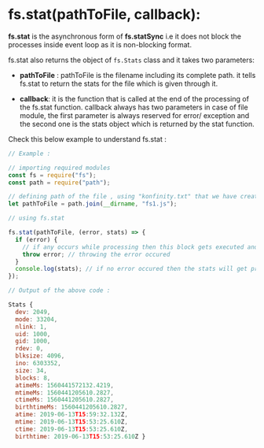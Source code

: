 # fs.stat(pathToFile, callback):

**fs.stat** is the asynchronous form of **fs.statSync** i.e it does not block the processes inside event loop as it is non-blocking format.

fs.stat also returns the object of `fs.Stats` class and it takes two parameters:

- **pathToFile** : pathToFile is the filename including its complete path. it tells fs.stat to return the stats for the file which is given through it.

- **callback**: it is the function that is called at the end of the processing of the fs.stat function. callback always has two parameters in case of file module, the first parameter is always reserved for error/ exception and the second one is the stats object which is returned by the stat function.

Check this below example to understand fs.stat :

```js
// Example :

// importing required modules
const fs = require("fs");
const path = require("path");

// defining path of the file , using "konfinity.txt" that we have created in previous articles
let pathToFile = path.join(__dirname, "fs1.js");

// using fs.stat

fs.stat(pathToFile, (error, stats) => {
  if (error) {
    // if any occurs while processing then this block gets executed and terminates the process
    throw error; // throwing the error occured
  }
  console.log(stats); // if no error occured then the stats will get printed.
});
```

```js
// Output of the above code :

Stats {
  dev: 2049,
  mode: 33204,
  nlink: 1,
  uid: 1000,
  gid: 1000,
  rdev: 0,
  blksize: 4096,
  ino: 6303352,
  size: 34,
  blocks: 8,
  atimeMs: 1560441572132.4219,
  mtimeMs: 1560441205610.2827,
  ctimeMs: 1560441205610.2827,
  birthtimeMs: 1560441205610.2827,
  atime: 2019-06-13T15:59:32.132Z,
  mtime: 2019-06-13T15:53:25.610Z,
  ctime: 2019-06-13T15:53:25.610Z,
  birthtime: 2019-06-13T15:53:25.610Z }

```